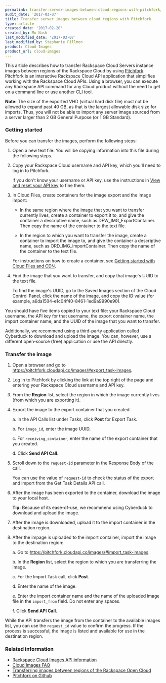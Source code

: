 ```yaml
---
permalink: transfer-server-images-between-cloud-regions-with-pitchfork/
audit_date: '2017-03-07'
title: Transfer server images between cloud regions with Pitchfork
type: article
created_date: '2017-02-20'
created_by: Mo Nash
last_modified_date: '2017-03-07'
last_modified_by: Stephanie Fillmon
product: Cloud Images
product_url: cloud-images
---
```


This article describes how to transfer Rackspace Cloud Servers instance images between regions of the Rackspace Cloud by using [Pitchfork](https://pitchfork.cloudapi.co/). Pitchfork is an interactive Rackspace Cloud API application that simplifies working with the Rackspace Cloud APIs. Using a browser, you can execute any Rackspace API command for any Cloud product without the need to get on a command line or use another CLI tool.

**Note:** The size of the exported VHD (virtual hard disk file) must not be allowed to expand past 40 GB, as that is the largest allowable disk size for imports. Thus, you will not be able to import any server image sourced from a server larger than 2 GB General Purpose (or 1 GB Standard).

### Getting started

Before you can transfer the images, perform the following steps:

1. Open a new text file. You will be copying information into this file during the following steps.

2. Copy your Rackspace Cloud username and API key, which you'll need to log in to Pitchfork.

   If you don't know your username or API key, use the instructions in [View and reset your API key](/how-to/view-and-reset-your-api-key) to fine them.

3. In Cloud Files, create containers for the image export and the image import:

   - In the same region where the image that you want to transfer currently lives, create a container to export it to, and give the container a descriptive name, such as DFW_IMG_ExportContainer. Then copy the name of the container to the text file.
   
   - In the region to which you want to transfer the image, create a container to import the image to, and give the container a descriptive name, such as ORD_IMG_ImportContainer. Then copy the name of the container to the text file.
   
   For instructions on how to create a container, see [Getting started with Cloud Files and CDN](/how-to/getting-started-with-cloud-files-and-cdn). 

4. Find the image that you want to transfer, and copy that image's UUID to the text file.

   To find the image's UUID, go to the Saved Images section of the Cloud Control Panel, click the name of the image, and copy the ID value (for example, a6da1504-e1c04f40-8461-1ed9a9990e90).
   
You should have five items copied to your text file: your Rackspace Cloud username, the API key for that username, the export container name, the import container name, and the UUID of the image that you want to transfer. 

Additionally, we recommend using a third-party application called Cyberduck to download and upload the image. You can, however, use a different open-source (free) application or use the API directly.

### Transfer the image

1. Open a browser and go to https://pitchfork.cloudapi.co/images/#export_task-images.

2. Log in to Pitchfork by clicking the link at the top right of the page and entering your Rackspace Cloud username and API key.

3. From the **Region** list, select the region in which the image currently lives (from which you are exporting it).

4. Export the image to the export container that you created.

   a. In the API Calls list under Tasks, click **Post** for Export Task.
   
   b. For `image_id`, enter the image UUID.
   
   c. For `receiving_container`, enter the name of the export container that you created. 
   
   d. Click **Send API Call**.
   
5. Scroll down to the `request-id` parameter in the Response Body of the call.

   You can use the value of `request-id` to check the status of the export and import from the Get Task Details API call.
   
6. After the image has been exported to the container, download the image to your local host.

   **Tip:** Because of its ease-of-use, we recommend using Cyberduck to download and upload the image.

7. After the image is downloaded, upload it to the import container in the destination region.

8. After the impage is uploaded to the import container, import the image to the destination region:

   a. Go to https://pitchfork.cloudapi.co/images/#import_task-images.
   
   b. In the **Region** list, select the region to which you are transferring the image.
   
   c. For the Import Task call, click **Post**.
   
   d. Enter the name of the image.
   
   e. Enter the import container name and the name of the uploaded image file in the `import_from` field. Do not enter any spaces.
   
   f. Click **Send API Call**.
   
While the API transfers the image from the container to the available images list, you can use the `request_id` value to confirm the progress. If the process is successful, the image is listed and available for use in the destination region.

### Related information

-   [Rackspace Cloud Images API information](https://developer.rackspace.com/docs/cloud-images/v2/developer-guide/)
-   [Cloud Images FAQ](/how-to/cloud-images-faq)
-   [Transferring images between regions of the Rackspace Open Cloud](/how-to/transferring-images-between-regions-of-the-rackspace-open-cloud)
-   [Pitchfork on Github](https://github.com/oldarmyc/pitchfork)
